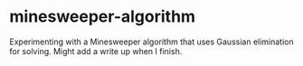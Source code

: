# minesweeper-algorithm
Experimenting with a Minesweeper algorithm that uses Gaussian elimination for solving. Might add a write up when I finish.
